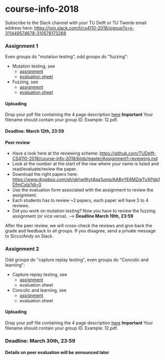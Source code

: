 # course-info-2018

Subscribe to the Slack channel with your TU Delft or TU Twente email address here: https://join.slack.com/t/cs4110-2018/signup?x=x-311449574678-310578173268


### Assignment 1 

Even groups do "mutation testing", odd groups do "fuzzing":
* Mutation testing, see 
   * [assignment](https://github.com/TUDelft-CS4110-2018/MutationTesting)
   * [evaluation sheet](https://docs.google.com/forms/d/e/1FAIpQLSeydwDJ-45wjezyiyCvN7yhsbHkO12-T4LeXoEHAPJhj7h6CQ/viewform?usp=sf_link)
* Fuzzing, see 
   * [assignment](https://github.com/TUDelft-CS4110-2018/Fuzzing/blob/master/Assignment1.md)
   * [evaluation sheet](https://docs.google.com/forms/d/e/1FAIpQLSe_GmECE7VA1GfkXsf-GBXq9PHSvJcS7VLE2sa77YzAzYODbA/viewform?usp=sf_link)

#### Uploading
Drop your pdf file containing the 4 page description [here](https://www.dropbox.com/request/6NcCegY0dnma3EGkm9BB)
**Important** Your filename should contain your group ID. Example: 12.pdf. 

#### Deadline: March 12th, 23:59

#### Peer review
- Have a look here at the reviewing scheme: https://github.com/TUDelft-CS4110-2018/course-info-2018/blob/master/Assignment1-reviewing.md
- Look at the number at the start of the row where your name is listed and read/evaluate/review the paper. 
- Download the right papers here: https://www.dropbox.com/sh/gkhw9tyt4qq1ump/AAByYE6MZqrTvXPdp1DfmCxla?dl=0
- Use the evaluation form associated with the assignment to review the assignment.
- Each students has to review ~2 papers, each paper will have 3 to 4 reviews.
- Did you work on mutation testing? Now you have to review the fuzzing assignment (or vice versa).
--> **Deadline March 19th, 23:59**

After the peer review, we will cross-check the reviews and give back the grade and feedback to all groups. If you disagree, send a private message to Sicco/Andy on Slack.

### Assignment 2

Odd groups do "capture replay testing", even groups do "Concolic and learning":
* Capture replay testing, see
   * [assignment](https://github.com/TUDelft-CS4110-2018/CaptureReplayTesting)
   * evaluation sheet
* Concolic and learning, see
   * [assignment](https://github.com/TUDelft-CS4110-2018/Learning/blob/master/Assignment2.md)
   * evaluation sheet
   
#### Uploading
Drop your pdf file containing the 4 page description [here](https://www.dropbox.com/request/6NcCegY0dnma3EGkm9BB)
**Important** Your filename should contain your group ID. Example: 12.pdf. 

### Deadline: March 30th, 23:59

#### Details on peer evaluation will be announced later
